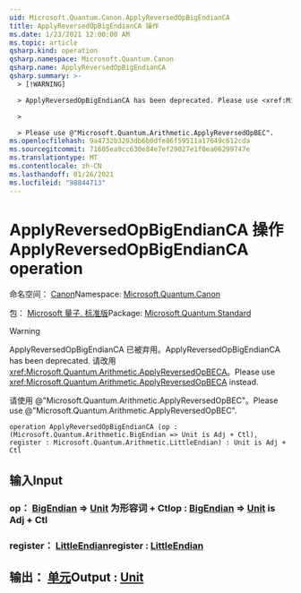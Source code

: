 ```yaml
---
uid: Microsoft.Quantum.Canon.ApplyReversedOpBigEndianCA
title: ApplyReversedOpBigEndianCA 操作
ms.date: 1/23/2021 12:00:00 AM
ms.topic: article
qsharp.kind: operation
qsharp.namespace: Microsoft.Quantum.Canon
qsharp.name: ApplyReversedOpBigEndianCA
qsharp.summary: >-
  > [!WARNING]

  > ApplyReversedOpBigEndianCA has been deprecated. Please use <xref:Microsoft.Quantum.Arithmetic.ApplyReversedOpBECA> instead.

  >

  > Please use @"Microsoft.Quantum.Arithmetic.ApplyReversedOpBEC".
ms.openlocfilehash: 9a4732b3203db6b0dfe86f59511a17649c612cda
ms.sourcegitcommit: 71605ea9cc630e84e7ef29027e1f0ea06299747e
ms.translationtype: MT
ms.contentlocale: zh-CN
ms.lasthandoff: 01/26/2021
ms.locfileid: "98844713"
---
```

# <a name="applyreversedopbigendianca-operation"></a><span data-ttu-id="cbf77-102">ApplyReversedOpBigEndianCA 操作</span><span class="sxs-lookup"><span data-stu-id="cbf77-102">ApplyReversedOpBigEndianCA operation</span></span>

<span data-ttu-id="cbf77-103">命名空间： [Canon](xref:Microsoft.Quantum.Canon)</span><span class="sxs-lookup"><span data-stu-id="cbf77-103">Namespace: [Microsoft.Quantum.Canon](xref:Microsoft.Quantum.Canon)</span></span>

<span data-ttu-id="cbf77-104">包： [Microsoft 量子. 标准版](https://nuget.org/packages/Microsoft.Quantum.Standard)</span><span class="sxs-lookup"><span data-stu-id="cbf77-104">Package: [Microsoft.Quantum.Standard](https://nuget.org/packages/Microsoft.Quantum.Standard)</span></span>


> [!WARNING]
> <span data-ttu-id="cbf77-105">ApplyReversedOpBigEndianCA 已被弃用。</span><span class="sxs-lookup"><span data-stu-id="cbf77-105">ApplyReversedOpBigEndianCA has been deprecated.</span></span> <span data-ttu-id="cbf77-106">请改用 <xref:Microsoft.Quantum.Arithmetic.ApplyReversedOpBECA>。</span><span class="sxs-lookup"><span data-stu-id="cbf77-106">Please use <xref:Microsoft.Quantum.Arithmetic.ApplyReversedOpBECA> instead.</span></span>
>
> <span data-ttu-id="cbf77-107">请使用 @"Microsoft.Quantum.Arithmetic.ApplyReversedOpBEC"。</span><span class="sxs-lookup"><span data-stu-id="cbf77-107">Please use @"Microsoft.Quantum.Arithmetic.ApplyReversedOpBEC".</span></span>



```qsharp
operation ApplyReversedOpBigEndianCA (op : (Microsoft.Quantum.Arithmetic.BigEndian => Unit is Adj + Ctl), register : Microsoft.Quantum.Arithmetic.LittleEndian) : Unit is Adj + Ctl
```


## <a name="input"></a><span data-ttu-id="cbf77-108">输入</span><span class="sxs-lookup"><span data-stu-id="cbf77-108">Input</span></span>

### <a name="op--bigendian--unit--is-adj--ctl"></a><span data-ttu-id="cbf77-109">op： [BigEndian](xref:Microsoft.Quantum.Arithmetic.BigEndian) => [Unit](xref:microsoft.quantum.lang-ref.unit)  为形容词 + Ctl</span><span class="sxs-lookup"><span data-stu-id="cbf77-109">op : [BigEndian](xref:Microsoft.Quantum.Arithmetic.BigEndian) => [Unit](xref:microsoft.quantum.lang-ref.unit)  is Adj + Ctl</span></span>




### <a name="register--littleendian"></a><span data-ttu-id="cbf77-110">register： [LittleEndian](xref:Microsoft.Quantum.Arithmetic.LittleEndian)</span><span class="sxs-lookup"><span data-stu-id="cbf77-110">register : [LittleEndian](xref:Microsoft.Quantum.Arithmetic.LittleEndian)</span></span>





## <a name="output--unit"></a><span data-ttu-id="cbf77-111">输出： [单元](xref:microsoft.quantum.lang-ref.unit)</span><span class="sxs-lookup"><span data-stu-id="cbf77-111">Output : [Unit](xref:microsoft.quantum.lang-ref.unit)</span></span>

